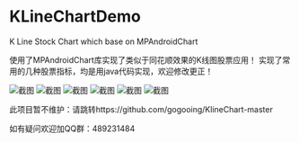 # KLineChartDemo
K Line Stock Chart which base on MPAndroidChart

使用了MPAndroidChart库实现了类似于同花顺效果的K线图股票应用！
实现了常用的几种股票指标，均是用java代码实现，欢迎修改更正！

![截图](https://github.com/gogooing/KLineChartDemo/blob/master/Screenshot/screenshot1.gif)
![截图](https://github.com/gogooing/KLineChartDemo/blob/master/Screenshot/screenshot2.gif)
![截图](https://github.com/gogooing/KLineChartDemo/blob/master/Screenshot/screenshot3.gif)
![截图](https://github.com/gogooing/KLineChartDemo/blob/master/Screenshot/screenshot4.gif)
![截图](https://github.com/gogooing/KLineChartDemo/blob/master/Screenshot/screenshot5.gif)
![截图](https://github.com/gogooing/KLineChartDemo/blob/master/Screenshot/screenshot6.gif)


此项目暂不维护：请跳转https://github.com/gogooing/KlineChart-master

如有疑问欢迎加QQ群：489231484


